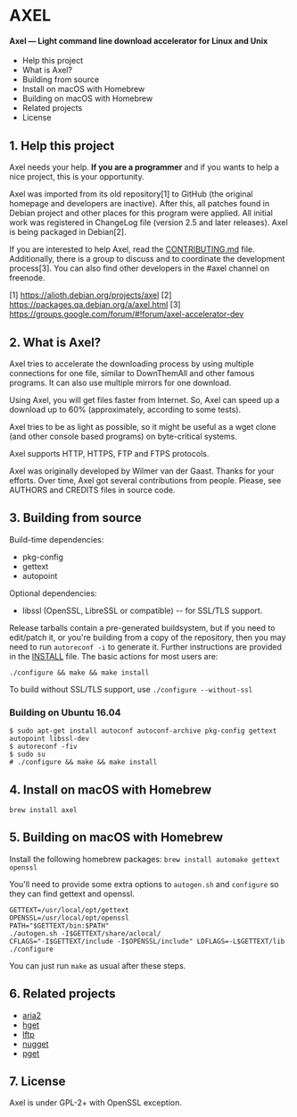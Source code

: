 # AXEL

#### Axel — Light command line download accelerator for Linux and Unix

* Help this project
* What is Axel?
* Building from source
* Install on macOS with Homebrew
* Building on macOS with Homebrew
* Related projects
* License

## 1. Help this project ##

Axel needs your help. **If you are a programmer** and if you wants to
help a nice project, this is your opportunity.

Axel was imported from its old repository[1] to GitHub (the original
homepage and developers are inactive). After this, all patches found
in Debian project and other places for this program were applied. All
initial work was registered in ChangeLog file (version 2.5 and later
releases). Axel is being packaged in Debian[2].

If you are interested to help Axel, read the [CONTRIBUTING.md](CONTRIBUTING.md) file.
Additionally, there is a group to discuss and to coordinate the
development process[3]. You can also find other developers in the
#axel channel on freenode.

[1] https://alioth.debian.org/projects/axel
[2] https://packages.qa.debian.org/a/axel.html
[3] https://groups.google.com/forum/#!forum/axel-accelerator-dev

## 2. What is Axel? ##

Axel tries to accelerate the downloading process by using multiple
connections for one file, similar to DownThemAll and other famous
programs. It can also use multiple mirrors for one download.

Using Axel, you will get files faster from Internet. So, Axel can
speed up a download up to 60% (approximately, according to some tests).

Axel tries to be as light as possible, so it might be useful as a
wget clone (and other console based programs) on byte-critical systems.

Axel supports HTTP, HTTPS, FTP and FTPS protocols.

Axel was originally developed by Wilmer van der Gaast. Thanks for your
efforts. Over time, Axel got several contributions from people. Please,
see AUTHORS and CREDITS files in source code.

## 3. Building from source ##

Build-time dependencies:

* pkg-config
* gettext
* autopoint

Optional dependencies:

* libssl (OpenSSL, LibreSSL or compatible) -- for SSL/TLS support.


Release tarballs contain a pre-generated buildsystem, but if you need to
edit/patch it, or you're building from a copy of the repository, then you may
need to run `autoreconf -i` to generate it. Further instructions are provided in
the [INSTALL](INSTALL) file. The basic actions for most users are:

    ./configure && make && make install

To build without SSL/TLS support, use `./configure --without-ssl`

### Building on Ubuntu 16.04 ###

    $ sudo apt-get install autoconf autoconf-archive pkg-config gettext autopoint libssl-dev
    $ autoreconf -fiv
    $ sudo su
    # ./configure && make && make install

## 4. Install on macOS with Homebrew ##

    brew install axel

## 5. Building on macOS with Homebrew ##

Install the following homebrew packages: `brew install automake gettext openssl`

You'll need to provide some extra options to `autogen.sh` and `configure`
so they can find gettext and openssl.

```shell
GETTEXT=/usr/local/opt/gettext
OPENSSL=/usr/local/opt/openssl
PATH="$GETTEXT/bin:$PATH"
./autogen.sh -I$GETTEXT/share/aclocal/
CFLAGS="-I$GETTEXT/include -I$OPENSSL/include" LDFLAGS=-L$GETTEXT/lib ./configure
```

You can just run `make` as usual after these steps.

## 6. Related projects ##

* [aria2](https://github.com/aria2/aria2)
* [hget](https://github.com/huydx/hget)
* [lftp](https://github.com/lavv17/lftp)
* [nugget](https://github.com/maxogden/nugget)
* [pget](https://github.com/Code-Hex/pget)

## 7. License ##

Axel is under GPL-2+ with OpenSSL exception.

